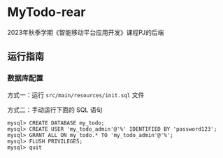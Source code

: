 # MyTodo-rear

2023年秋季学期《智能移动平台应用开发》课程PJ的后端

## 运行指南

### 数据库配置

方式一：运行 `src/main/resources/init.sql` 文件

方式二：手动运行下面的 SQL 语句

```shell
mysql> CREATE DATABASE my_todo;
mysql> CREATE USER 'my_todo_admin'@'%' IDENTIFIED BY 'password123';
mysql> GRANT ALL ON my_todo.* TO 'my_todo_admin'@'%';
mysql> FLUSH PRIVILEGES;
mysql> quit
```